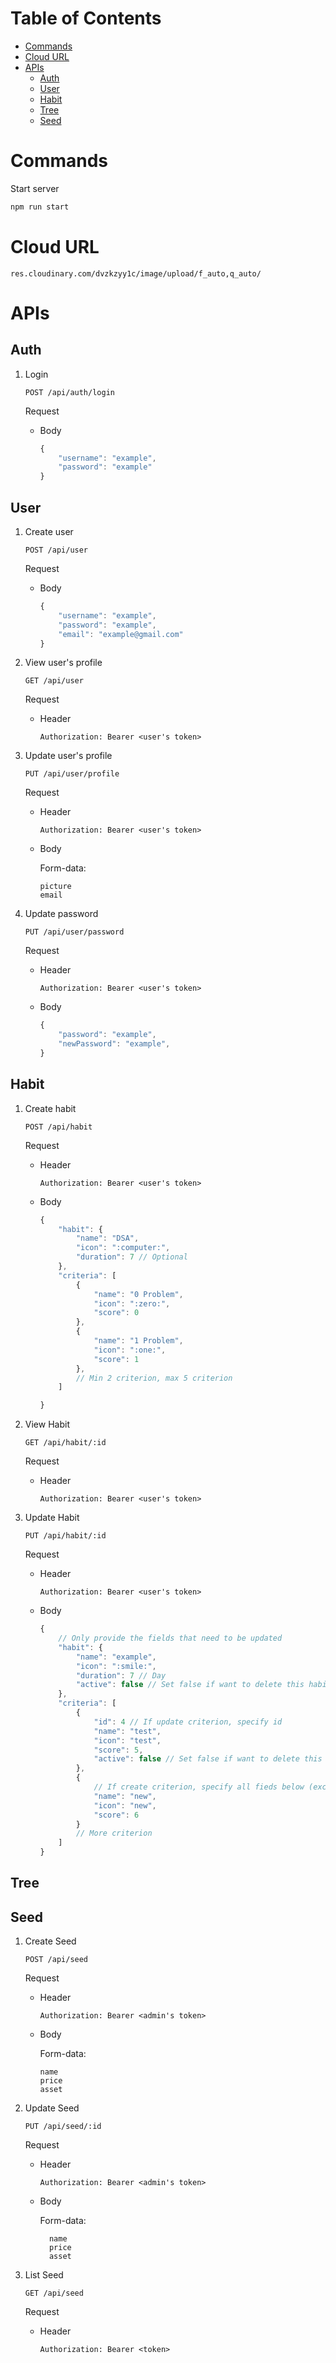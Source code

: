 <!-- TOC start (generated with https://github.com/derlin/bitdowntoc) -->

# Table of Contents

-   [Commands](#commands)
-   [Cloud URL](#cloud-url)
-   [APIs](#apis)
    -   [Auth](#auth)
    -   [User](#user)
    -   [Habit](#habit)
    -   [Tree](#tree)
    -   [Seed](#seed)

<!-- TOC end -->

# Commands

Start server

```bash
npm run start
```

# Cloud URL

`res.cloudinary.com/dvzkzyy1c/image/upload/f_auto,q_auto/`

# APIs

## Auth

1. Login

    `POST /api/auth/login`

    Request

    - Body
        ```js
        {
            "username": "example",
            "password": "example"
        }
        ```

## User

1.  Create user

    `POST /api/user`

    Request

    -   Body
        ```js
        {
            "username": "example",
            "password": "example",
            "email": "example@gmail.com"
        }
        ```

2.  View user's profile

    `GET /api/user`

    Request

    -   Header

        `Authorization: Bearer <user's token>`

3.  Update user's profile

    `PUT /api/user/profile`

    Request

    -   Header

        `Authorization: Bearer <user's token>`

    -   Body

        Form-data:

            picture
            email

4.  Update password

    `PUT /api/user/password`

    Request

    -   Header

        `Authorization: Bearer <user's token>`

    -   Body

        ```js
        {
            "password": "example",
            "newPassword": "example",
        }
        ```

## Habit

1.  Create habit

    `POST /api/habit`

    Request

    -   Header

        `Authorization: Bearer <user's token>`

    -   Body

        ```js
        {
            "habit": {
                "name": "DSA",
                "icon": ":computer:",
                "duration": 7 // Optional
            },
            "criteria": [
                {
                    "name": "0 Problem",
                    "icon": ":zero:",
                    "score": 0
                },
                {
                    "name": "1 Problem",
                    "icon": ":one:",
                    "score": 1
                },
                // Min 2 criterion, max 5 criterion
            ]

        }
        ```

2.  View Habit

    `GET /api/habit/:id`

    Request

    -   Header

        `Authorization: Bearer <user's token>`

3.  Update Habit

    `PUT /api/habit/:id`

    Request

    -   Header

        `Authorization: Bearer <user's token>`

    -   Body

        ```js
        {
            // Only provide the fields that need to be updated
            "habit": {
                "name": "example",
                "icon": ":smile:",
                "duration": 7 // Day
                "active": false // Set false if want to delete this habit
            },
            "criteria": [
                {
                    "id": 4 // If update criterion, specify id
                    "name": "test",
                    "icon": "test",
                    "score": 5,
                    "active": false // Set false if want to delete this criterion
                },
                {
                    // If create criterion, specify all fieds below (exclude id)
                    "name": "new",
                    "icon": "new",
                    "score": 6
                }
                // More criterion
            ]
        }
        ```

## Tree

## Seed

1.  Create Seed

    `POST /api/seed`

    Request

    -   Header

        `Authorization: Bearer <admin's token>`

    -   Body

        Form-data:

            name
            price
            asset

2.  Update Seed

    `PUT /api/seed/:id`

    Request

    -   Header

        `Authorization: Bearer <admin's token>`

    -   Body

        Form-data:

              name
              price
              asset

3.  List Seed

    `GET /api/seed`

    Request

    -   Header

        `Authorization: Bearer <token>`

